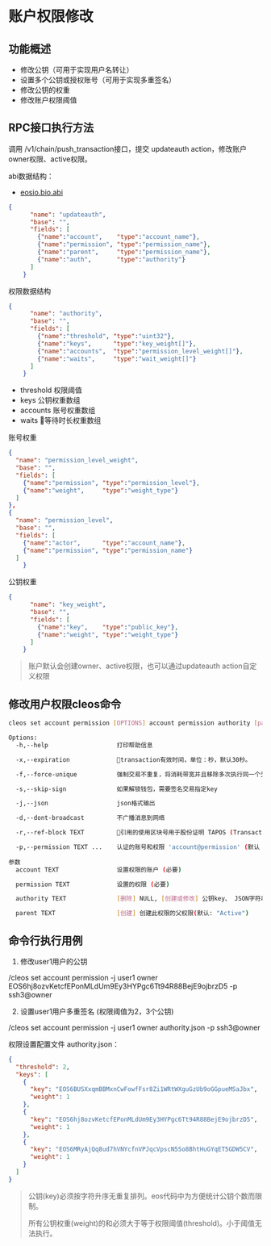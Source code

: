 # 账户权限修改

## 功能概述

- 修改公钥（可用于实现用户名转让）
- 设置多个公钥或授权账号（可用于实现多重签名）
- 修改公钥的权重
- 修改账户权限阈值

## RPC接口执行方法

调用 /v1/chain/push_transaction接口，提交 updateauth action，修改账户owner权限、active权限。

abi数据结构：
- [eosio.bio.abi](https://github.com/eosforce/eosforce/blob/release/contracts/eosio.bios/eosio.bios.abi)

```json
{
      "name": "updateauth",
      "base": "",
      "fields": [
        {"name":"account",    "type":"account_name"},
        {"name":"permission", "type":"permission_name"},
        {"name":"parent",     "type":"permission_name"},
        {"name":"auth",       "type":"authority"}
      ]
    }
```
权限数据结构
```json
{
      "name": "authority",
      "base": "",
      "fields": [
        {"name":"threshold", "type":"uint32"},
        {"name":"keys",      "type":"key_weight[]"},
        {"name":"accounts",  "type":"permission_level_weight[]"},
        {"name":"waits",     "type":"wait_weight[]"}
      ]
    }
```
- threshold 权限阈值
- keys 公钥权重数组
- accounts 账号权重数组
- waits 等待时长权重数组

账号权重
```json
{
  "name": "permission_level_weight",
  "base": "",
  "fields": [
    {"name":"permission", "type":"permission_level"},
    {"name":"weight",     "type":"weight_type"}
  ]
},
{
  "name": "permission_level",
  "base": "",
  "fields": [
    {"name":"actor",      "type":"account_name"},
    {"name":"permission", "type":"permission_name"}
  ]
    }
```
公钥权重
```json
{
      "name": "key_weight",
      "base": "",
      "fields": [
        {"name":"key",    "type":"public_key"},
        {"name":"weight", "type":"weight_type"}
      ]
    }
```
> 账户默认会创建owner、active权限，也可以通过updateauth action自定义权限

## 修改用户权限cleos命令
```bash
cleos set account permission [OPTIONS] account permission authority [parent]

Options:
  -h,--help                   打印帮助信息

  -x,--expiration             transaction有效时间，单位：秒，默认30秒。

  -f,--force-unique           强制交易不重复，将消耗带宽并且移除多次执行同一个交易的意外情况的所有保护

  -s,--skip-sign              如果解锁钱包，需要签名交易指定key

  -j,--json                   json格式输出  

  -d,--dont-broadcast         不广播消息到网络

  -r,--ref-block TEXT         引用的使用区块号用于股份证明 TAPOS (Transaction as Proof-of-Stake)

  -p,--permission TEXT ...    认证的账号和权限 'account@permission' (默认 'account@active')
  
参数
  account TEXT                设置权限的账户 (必要)

  permission TEXT             设置的权限 (必要)

  authority TEXT              [删除] NULL, [创建或修改] 公钥key、 JSON字符串或文件名定义的权限(必要)

  parent TEXT                 [创建] 创建此权限的父权限(默认: "Active")
```

## 命令行执行用例

1. 修改user1用户的公钥

/cleos set account permission -j user1 owner EOS6hj8ozvKetcfEPonMLdUm9Ey3HYPgc6Tt94R88BejE9ojbrzD5 -p ssh3@owner

2. 设置user1用户多重签名 (权限阈值为2，3个公钥)

/cleos set account permission -j user1 owner authority.json -p ssh3@owner

权限设置配置文件 authority.json：

```JSON
{
  "threshold": 2,
  "keys": [
    {
      "key": "EOS6BUSXxqmBBMxnCwFowfFsr8Zi1WRtWXguGzUb9oGGpueMSaJbx",
      "weight": 1
    },
    {
      "key": "EOS6hj8ozvKetcfEPonMLdUm9Ey3HYPgc6Tt94R88BejE9ojbrzD5",
      "weight": 1
    },
    {
      "key": "EOS6MRyAjQq8ud7hVNYcfnVPJqcVpscN5So8BhtHuGYqET5GDW5CV",
      "weight": 1
    }
  ]
}
```

> 公钥(key)必须按字符升序无重复排列。eos代码中为方便统计公钥个数而限制。
>
> 所有公钥权重(weight)的和必须大于等于权限阈值(threshold)。小于阈值无法执行。